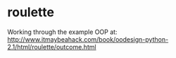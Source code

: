 # roulette
Working through the example OOP at: http://www.itmaybeahack.com/book/oodesign-python-2.1/html/roulette/outcome.html
